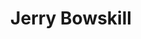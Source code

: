 ---
title: Jerry Bowskill
collection: members
layout: member_fr.html
image: Jerry Bowskill.jpg
url: jerry-bowskill
---